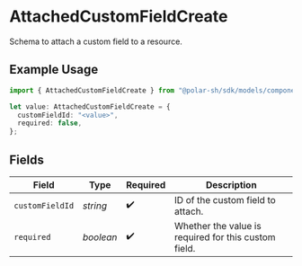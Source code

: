 # AttachedCustomFieldCreate

Schema to attach a custom field to a resource.

## Example Usage

```typescript
import { AttachedCustomFieldCreate } from "@polar-sh/sdk/models/components";

let value: AttachedCustomFieldCreate = {
  customFieldId: "<value>",
  required: false,
};
```

## Fields

| Field                                                | Type                                                 | Required                                             | Description                                          |
| ---------------------------------------------------- | ---------------------------------------------------- | ---------------------------------------------------- | ---------------------------------------------------- |
| `customFieldId`                                      | *string*                                             | :heavy_check_mark:                                   | ID of the custom field to attach.                    |
| `required`                                           | *boolean*                                            | :heavy_check_mark:                                   | Whether the value is required for this custom field. |